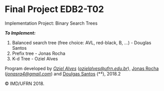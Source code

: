 # Final Project EDB2-T02

Implementation Project: Binary Search Trees

 ***To Implement:***
 1. Balanced search tree (free choice: AVL, red-black, B, ...) - Douglas Santos
 2. Prefix tree - Jonas Rocha
 3. K-d Tree - Oziel Alves

Program developed by [_Oziel Alves_](https://github.com/ozielalves) (*ozielalves@ufrn.edu.br*), [Jonas Rocha](https://github.com/jonasra4) (*jonasra4@gmail.com*) and [Doulgas Santos]() (**), 2018.2

&copy; IMD/UFRN 2018.
